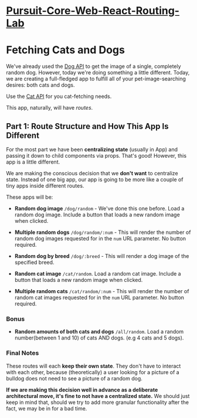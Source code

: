 # [Pursuit-Core-Web-React-Routing-Lab](https://github.com/joinpursuit/Pursuit-Core-Web-React-Routing-Lab)

# Fetching Cats and Dogs

We've already used the [Dog API](https://dog.ceo/dog-api/) to get the image of a single, completely random dog. However, today we're doing something a little different. Today, we are creating a full-fledged app to fulfill all of your pet-image-searching desires: both cats and dogs.

Use the [Cat API](https://thecatapi.com/) for you cat-fetching needs.

This app, naturally, will have _routes_.

## Part 1: Route Structure and How This App Is Different

For the most part we have been **centralizing state** (usually in App) and passing it down to child components via props. That's good! However, this app is a little different.

We are making the conscious decision that we **don't want** to centralize state. Instead of one big app, our app is going to be more like a couple of tiny apps inside different routes.

These apps will be:

- **Random dog image** `/dog/random` - We've done this one before. Load a random dog image. Include a button that loads a new random image when clicked.

- **Multiple random dogs** `/dog/random/:num` - This will render the number of random dog images requested for in the `num` URL parameter. No button required.

- **Random dog by breed** `/dog/:breed` - This will render a dog image of the specified breed.

- **Random cat image** `/cat/random`. Load a random cat image. Include a button that loads a new random image when clicked.

- **Multiple random cats** `/cat/random/:num` - This will render the number of random cat images requested for in the `num` URL parameter. No button required.

### Bonus

- **Random amounts of both cats and dogs** `/all/random`. Load a random number(between 1 and 10) of cats AND dogs. (e.g 4 cats and 5 dogs).

### Final Notes

These routes will each **keep their own state**. They don't have to interact with each other, because (theoretically) a user looking for a picture of a bulldog does not need to see a picture of a random dog.

**If we are making this decision well in advance as a deliberate architectural move, it's fine to not have a centralized state.** We should just keep in mind that, should we try to add more granular functionality after the fact, we may be in for a bad time.
